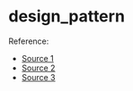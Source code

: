 # design_pattern
Reference: 
* [Source 1](https://sourcemaking.com/design_patterns/)
* [Source 2](https://refactoring.guru/design-patterns)
* [Source 3](https://gist.github.com/pazdera)
